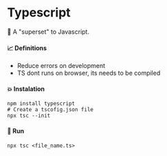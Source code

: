 # Typescript

🤩 A "superset" to Javascript. 

#### 📈 Definitions
- Reduce errors on development
- TS dont runs on browser, its needs to be compiled

#### 💥 Instalation
```shell
npm install typescript
# Create a tscofig.json file
npx tsc --init
```
#### 🚀 Run 
```
npx tsc <file_name.ts>
```
